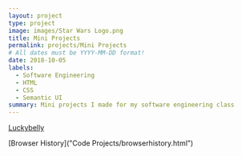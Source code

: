 ```yaml
---
layout: project
type: project
image: images/Star Wars Logo.png
title: Mini Projects
permalink: projects/Mini Projects
# All dates must be YYYY-MM-DD format!
date: 2018-10-05
labels:
  - Software Engineering
  - HTML
  - CSS
  - Semantic UI
summary: Mini projects I made for my software engineering class
---
```

<a href="Code Projects/luckybelly.html">Luckybelly</a>

[Browser History]("Code Projects/browserhistory.html")
